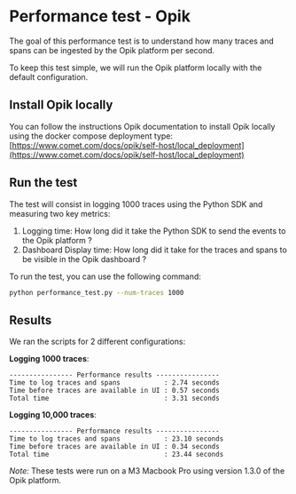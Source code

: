 # Performance test - Opik

The goal of this performance test is to understand how many traces and spans can be ingested by the Opik platform per second.

To keep this test simple, we will run the Opik platform locally with the default configuration.

## Install Opik locally

You can follow the instructions Opik documentation to install Opik locally using the docker compose deployment type: [https://www.comet.com/docs/opik/self-host/local_deployment](https://www.comet.com/docs/opik/self-host/local_deployment)

## Run the test

The test will consist in logging 1000 traces using the Python SDK and measuring two key metrics:
1. Logging time: How long did it take the Python SDK to send the events to the Opik platform ?
2. Dashboard Display time: How long did it take for the traces and spans to be visible in the Opik dashboard ?

To run the test, you can use the following command:

```bash
python performance_test.py --num-traces 1000
```

## Results

We ran the scripts for 2 different configurations:

**Logging 1000 traces**:
```
---------------- Performance results ----------------
Time to log traces and spans           : 2.74 seconds
Time before traces are available in UI : 0.57 seconds
Total time                             : 3.31 seconds
```

**Logging 10,000 traces**:
```
---------------- Performance results ----------------
Time to log traces and spans           : 23.10 seconds
Time before traces are available in UI : 0.34 seconds
Total time                             : 23.44 seconds
```

*Note:* These tests were run on a M3 Macbook Pro using version 1.3.0 of the Opik platform.
